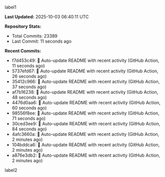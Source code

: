 
label1 
<!-- ACTIVITY_START -->
**Last Updated:** 2025-10-03 06:40:11 UTC

**Repository Stats:**
- Total Commits: 23389
- Last Commit: 11 seconds ago

**Recent Commits:**
- f7d453c49: 🤖 Auto-update README with recent activity (GitHub Action, 11 seconds ago)
- 5737efd67: 🤖 Auto-update README with recent activity (GitHub Action, 26 seconds ago)
- 35412c966: 🤖 Auto-update README with recent activity (GitHub Action, 37 seconds ago)
- af7b16238: 🤖 Auto-update README with recent activity (GitHub Action, 48 seconds ago)
- 4476d0aa6: 🤖 Auto-update README with recent activity (GitHub Action, 60 seconds ago)
- 98556f8ee: 🤖 Auto-update README with recent activity (GitHub Action, 71 seconds ago)
- 30ced3ee9: 🤖 Auto-update README with recent activity (GitHub Action, 84 seconds ago)
- 4afc3660a: 🤖 Auto-update README with recent activity (GitHub Action, 2 minutes ago)
- 104bddca6: 🤖 Auto-update README with recent activity (GitHub Action, 2 minutes ago)
- a876e3db2: 🤖 Auto-update README with recent activity (GitHub Action, 2 minutes ago)
<!-- ACTIVITY_END -->

label2
